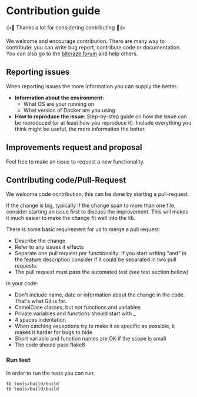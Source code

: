 Contribution guide
==================

👍🎉 Thanks a lot for considering contributing 🎉👍

We welcome and encourage contribution. There are many way to contribute: you can
write bug report, contribute code or documentation.
You can also go to the [bitcraze forum](https://forum.bitcraze.io) and help others.

## Reporting issues

When reporting issues the more information you can supply the better.

 - **Information about the environment:**
   - What OS are your running on
   - What version of Docker are you using
 - **How to reproduce the issue:** Step-by-step guide on how the issue can be reproduced (or at least how you reproduce it).
 Include everything you think might be useful, the more information the better.

## Improvements request and proposal

Feel free to make an issue to request a new functionality.

## Contributing code/Pull-Request

We welcome code contribution, this can be done by starting a pull-request.

If the change is big, typically if the change span to more than one file, consider starting an issue first to discuss the improvement.
This will makes it much easier to make the change fit well into the lib.

There is some basic requirement for us to merge a pull request:
 - Describe the change
 - Refer to any issues it effects
 - Separate one pull request per functionality: if you start writing "and" in the feature description consider if it could be separated in two pull requests.
 - The pull request must pass the automated test (see test section bellow)

In your code:
- Don't include name, date or information about the change in the code. That's what Git is for.
- CamelCase classes, but not functions and variables
- Private variables and functions should start with _
- 4 spaces indentation
- When catching exceptions try to make it as specific as possible, it makes it harder for bugs to hide
- Short variable and function names are OK if the scope is small
- The code should pass flake8

### Run test

In order to run the tests you can run:
```
tb tools/build/build
tb tools/build/build
```
